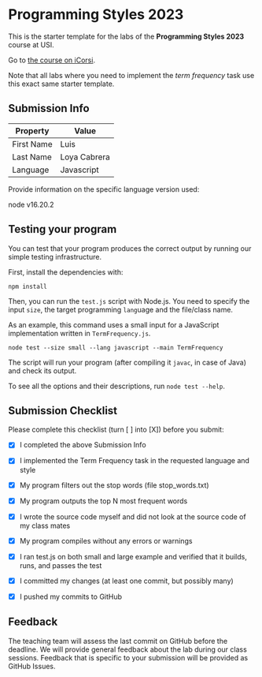 # Programming Styles 2023

This is the starter template for the labs
of the **Programming Styles 2023** course at USI.

Go to [the course on iCorsi](https://www.icorsi.ch/course/view.php?id=16948).

Note that all labs where you need to implement
the *term frequency* task use this exact same starter template.


## Submission Info

Property    | Value
----------- | -------------------------
First Name  | Luis
Last Name   | Loya Cabrera
Language    | Javascript

Provide information on
the specific language version used:

node v16.20.2


## Testing your program

You can test that your program produces the correct output
by running our simple testing infrastructure.

First, install the dependencies with:

```
npm install
```

Then, you can run the `test.js` script with Node.js.
You need to specify the input `size`, the target programming `lang`uage and the file/class name.

As an example, this command uses a small input for a JavaScript implementation written in `TermFrequency.js`.

```
node test --size small --lang javascript --main TermFrequency
```

The script will run your program (after compiling it `javac`, in case of Java)
and check its output.

To see all the options and their descriptions, run `node test --help`.


## Submission Checklist

Please complete this checklist (turn [ ] into [X]) before you submit:

- [x] I completed the above Submission Info
- [x] I implemented the Term Frequency task in the requested language and style
- [x] My program filters out the stop words (file stop_words.txt)
- [x] My program outputs the top N most frequent words
- [x] I wrote the source code myself and did not look at the source code of my class mates
- [x] My program compiles without any errors or warnings
- [x] I ran test.js on both small and large example and verified that it builds, runs, and passes the test
- [x] I committed my changes (at least one commit, but possibly many)
- [x] I pushed my commits to GitHub


## Feedback

The teaching team will assess the last commit on GitHub before the deadline.
We will provide general feedback about the lab during our class sessions.
Feedback that is specific to your submission will be provided as GitHub Issues.
